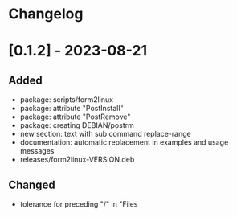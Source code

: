 # Changelog

# [0.1.2] - 2023-08-21

## Added
- package: scripts/form2linux
- package: attribute "PostInstall"
- package: attribute "PostRemove"
- package: creating DEBIAN/postrm
- new section: text with sub command replace-range
- documentation: automatic replacement in examples and usage messages
- releases/form2linux-VERSION.deb

## Changed
- tolerance for preceding "/" in "Files

